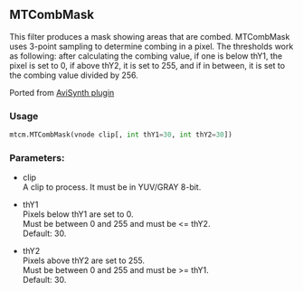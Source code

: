## MTCombMask

This filter produces a mask showing areas that are combed. MTCombMask uses 3-point sampling to determine combing in a pixel.
The thresholds work as following: after calculating the combing value, if one is below thY1, the pixel is set to 0, if above thY2, it is set to 255, and if in between, it is set to the combing value divided by 256.

Ported from [AviSynth plugin](http://avisynth.nl/index.php/MTCombMask)

### Usage
```python
mtcm.MTCombMask(vnode clip[, int thY1=30, int thY2=30])
```
### Parameters:

- clip\
    A clip to process. It must be in YUV/GRAY 8-bit.
    
- thY1\
    Pixels below thY1 are set to 0.\
    Must be between 0 and 255 and must be <= thY2.\
    Default: 30.
    
- thY2\
    Pixels above thY2 are set to 255.\
    Must be between 0 and 255 and must be >= thY1.\
    Default: 30.